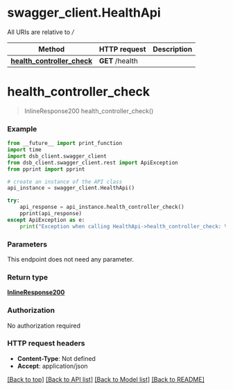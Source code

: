 # swagger_client.HealthApi

All URIs are relative to */*

Method | HTTP request | Description
------------- | ------------- | -------------
[**health_controller_check**](HealthApi.md#health_controller_check) | **GET** /health | 

# **health_controller_check**
> InlineResponse200 health_controller_check()



### Example
```python
from __future__ import print_function
import time
import dsb_client.swagger_client
from dsb_client.swagger_client.rest import ApiException
from pprint import pprint

# create an instance of the API class
api_instance = swagger_client.HealthApi()

try:
    api_response = api_instance.health_controller_check()
    pprint(api_response)
except ApiException as e:
    print("Exception when calling HealthApi->health_controller_check: %s\n" % e)
```

### Parameters
This endpoint does not need any parameter.

### Return type

[**InlineResponse200**](InlineResponse200.md)

### Authorization

No authorization required

### HTTP request headers

 - **Content-Type**: Not defined
 - **Accept**: application/json

[[Back to top]](#) [[Back to API list]](../README.md#documentation-for-api-endpoints) [[Back to Model list]](../README.md#documentation-for-models) [[Back to README]](../README.md)


